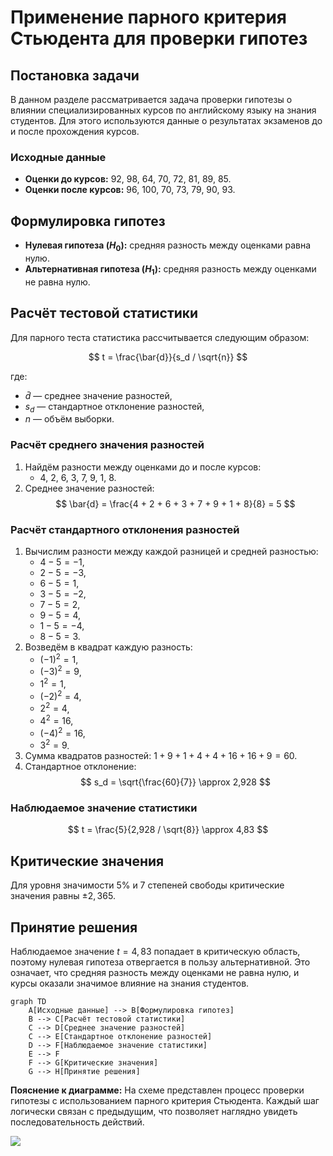# Применение парного критерия Стьюдента для проверки гипотез

## Постановка задачи

В данном разделе рассматривается задача проверки гипотезы о влиянии специализированных курсов по английскому языку на знания студентов. Для этого используются данные о результатах экзаменов до и после прохождения курсов.

### Исходные данные

- **Оценки до курсов:** 92, 98, 64, 70, 72, 81, 89, 85.
- **Оценки после курсов:** 96, 100, 70, 73, 79, 90, 93.

## Формулировка гипотез

- **Нулевая гипотеза ($H_0$):** средняя разность между оценками равна нулю.
- **Альтернативная гипотеза ($H_1$):** средняя разность между оценками не равна нулю.

## Расчёт тестовой статистики

Для парного теста статистика рассчитывается следующим образом:

$$
t = \frac{\bar{d}}{s_d / \sqrt{n}}
$$

где:
- $\bar{d}$ — среднее значение разностей,
- $s_d$ — стандартное отклонение разностей,
- $n$ — объём выборки.

### Расчёт среднего значения разностей

1. Найдём разности между оценками до и после курсов:
   - 4, 2, 6, 3, 7, 9, 1, 8.
2. Среднее значение разностей:
   $$
   \bar{d} = \frac{4 + 2 + 6 + 3 + 7 + 9 + 1 + 8}{8} = 5
   $$

### Расчёт стандартного отклонения разностей

1. Вычислим разности между каждой разницей и средней разностью:
   - $4 - 5 = -1$,
   - $2 - 5 = -3$,
   - $6 - 5 = 1$,
   - $3 - 5 = -2$,
   - $7 - 5 = 2$,
   - $9 - 5 = 4$,
   - $1 - 5 = -4$,
   - $8 - 5 = 3$.
2. Возведём в квадрат каждую разность:
   - $(-1)^2 = 1$,
   - $(-3)^2 = 9$,
   - $1^2 = 1$,
   - $(-2)^2 = 4$,
   - $2^2 = 4$,
   - $4^2 = 16$,
   - $(-4)^2 = 16$,
   - $3^2 = 9$.
3. Сумма квадратов разностей: $1 + 9 + 1 + 4 + 4 + 16 + 16 + 9 = 60$.
4. Стандартное отклонение:
   $$
   s_d = \sqrt{\frac{60}{7}} \approx 2,928
   $$

### Наблюдаемое значение статистики

$$
t = \frac{5}{2,928 / \sqrt{8}} \approx 4,83
$$

## Критические значения

Для уровня значимости 5% и 7 степеней свободы критические значения равны $\pm 2,365$.

## Принятие решения

Наблюдаемое значение $t = 4,83$ попадает в критическую область, поэтому нулевая гипотеза отвергается в пользу альтернативной. Это означает, что средняя разность между оценками не равна нулю, и курсы оказали значимое влияние на знания студентов.

```mermaid
graph TD
    A[Исходные данные] --> B[Формулировка гипотез]
    B --> C[Расчёт тестовой статистики]
    C --> D[Среднее значение разностей]
    C --> E[Стандартное отклонение разностей]
    D --> F[Наблюдаемое значение статистики]
    E --> F
    F --> G[Критические значения]
    G --> H[Принятие решения]
```

**Пояснение к диаграмме:** На схеме представлен процесс проверки гипотезы с использованием парного критерия Стьюдента. Каждый шаг логически связан с предыдущим, что позволяет наглядно увидеть последовательность действий.

![](images/СдАД__LEC_11_PART_01_T/000239s_top_7.jpg)